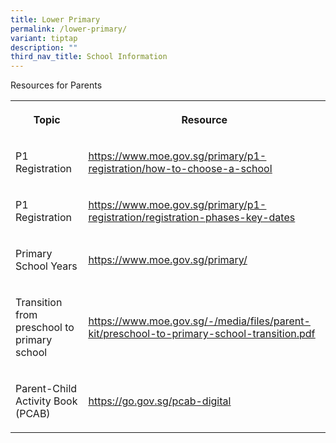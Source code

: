 ```yaml
---
title: Lower Primary
permalink: /lower-primary/
variant: tiptap
description: ""
third_nav_title: School Information
---
```

<p>Resources for Parents</p>
<table>
<tbody>
<tr>
<th rowspan="1" colspan="1">
<p>Topic</p>
</th>
<th rowspan="1" colspan="1">
<p>Resource</p>
</th>
</tr>
<tr>
<td rowspan="1" colspan="1">
<p>P1 Registration</p>
</td>
<td rowspan="1" colspan="1">
<p><a href="https://www.moe.gov.sg/primary/p1-registration/how-to-choose-a-school" rel="noopener noreferrer nofollow" target="_blank"><u>https://www.moe.gov.sg/primary/p1-registration/how-to-choose-a-school</u></a>
</p>
</td>
</tr>
<tr>
<td rowspan="1" colspan="1">
<p>P1 Registration</p>
</td>
<td rowspan="1" colspan="1">
<p><a href="https://www.moe.gov.sg/primary/p1-registration/registration-phases-key-dates" rel="noopener noreferrer nofollow" target="_blank"><u>https://www.moe.gov.sg/primary/p1-registration/registration-phases-key-dates</u></a>
</p>
</td>
</tr>
<tr>
<td rowspan="1" colspan="1">
<p>Primary School Years</p>
</td>
<td rowspan="1" colspan="1">
<p><a href="https://www.moe.gov.sg/primary/" rel="noopener noreferrer nofollow" target="_blank"><u>https://www.moe.gov.sg/primary/</u></a>
</p>
</td>
</tr>
<tr>
<td rowspan="1" colspan="1">
<p>Transition from preschool to primary school</p>
</td>
<td rowspan="1" colspan="1">
<p><a href="https://www.moe.gov.sg/-/media/files/parent-kit/preschool-to-primary-school-transition.pdf" rel="noopener noreferrer nofollow" target="_blank"><u>https://www.moe.gov.sg/-/media/files/parent-kit/preschool-to-primary-school-transition.pdf</u></a>
</p>
</td>
</tr>
<tr>
<td rowspan="1" colspan="1">
<p>Parent-Child Activity Book (PCAB)</p>
</td>
<td rowspan="1" colspan="1">
<p><a href="https://go.gov.sg/pcab-digital" rel="noopener noreferrer nofollow" target="_blank"><u>https://go.gov.sg/pcab-digital</u></a>
</p>
</td>
</tr>
</tbody>
</table>
<p></p>